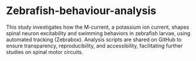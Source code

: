 # Zebrafish-behaviour-analysis
This study investigates how the M-current, a potassium ion current, shapes spinal neuron excitability and swimming behaviors in zebrafish larvae, using automated tracking (Zebrabox). Analysis scripts are shared on GitHub to ensure transparency, reproducibility, and accessibility, facilitating further studies on spinal motor circuits.
